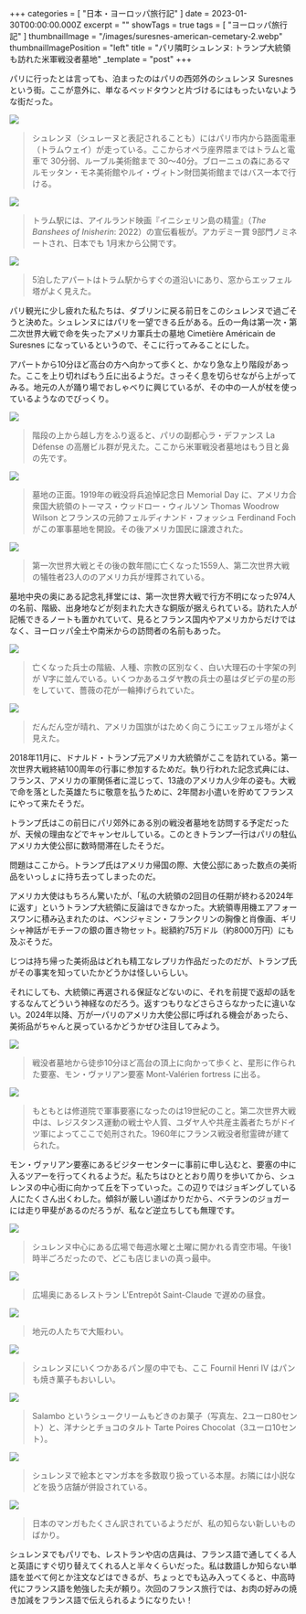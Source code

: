 +++
categories = [ "日本・ヨーロッパ旅行記" ]
date = 2023-01-30T00:00:00.000Z
excerpt = ""
showTags = true
tags = [ "ヨーロッパ旅行記" ]
thumbnailImage = "/images/suresnes-american-cemetary-2.webp"
thumbnailImagePosition = "left"
title = "パリ隣町シュレンヌ: トランプ大統領も訪れた米軍戦没者墓地"
_template = "post"
+++

パリに行ったとは言っても、泊まったのはパリの西郊外のシュレンヌ Suresnes という街。ここが意外に、単なるベッドタウンと片づけるにはもったいないような街だった。

<!--more-->

![](/images/suresnes-tram-station-1.webp)

> シュレンヌ（シュレーヌと表記されることも）にはパリ市内から路面電車（トラムウェイ）が走っている。ここからオペラ座界隈まではトラムと電車で 30分弱、ルーブル美術館まで 30～40分。ブローニュの森にあるマルモッタン・モネ美術館やルイ・ヴィトン財団美術館まではバス一本で行ける。

![](/images/suresnes-tram-station-2.webp)

> トラム駅には、アイルランド映画『イニシェリン島の精霊』（_The Banshees of Inisherin_: 2022）の宣伝看板が。アカデミー賞 9部門ノミネートされ、日本でも 1月末から公開です。

![](/images/suresnes-apartment-view.webp)

> 5泊したアパートはトラム駅からすぐの道沿いにあり、窓からエッフェル塔がよく見えた。

パリ観光に少し疲れた私たちは、ダブリンに戻る前日をこのシュレンヌで過ごそうと決めた。シュレンヌにはパリを一望できる丘がある。丘の一角は第一次・第二次世界大戦で命を失ったアメリカ軍兵士の墓地 Cimetière Américain de Suresnes になっているというので、そこに行ってみることにした。

アパートから10分ほど高台の方へ向かって歩くと、かなり急な上り階段があった。ここを上り切ればもう丘に出るようだ。さっそく息を切らせながら上がってみる。地元の人が踊り場でおしゃべりに興じているが、その中の一人が杖を使っているようなのでびっくり。

![](/images/suresnes-hill.webp)

> 階段の上から越し方をふり返ると、パリの副都心ラ・デファンス La Défense の高層ビル群が見えた。ここから米軍戦没者墓地はもう目と鼻の先です。

![](/images/suresnes-american-cemetary-1.webp)

> 墓地の正面。1919年の戦没将兵追悼記念日 Memorial Day に、アメリカ合衆国大統領のトーマス・ウッドロー・ウィルソン Thomas Woodrow Wilson とフランスの元帥フェルディナンド・フォッシュ Ferdinand Foch がこの軍事墓地を開設。その後アメリカ国民に譲渡された。

![](/images/suresnes-american-cemetary-3.webp)

> 第一次世界大戦とその後の数年間に亡くなった1559人、第二次世界大戦の犠牲者23人ののアメリカ兵が埋葬されている。

墓地中央の奥にある記念礼拝堂には、第一次世界大戦で行方不明になった974人の名前、階級、出身地などが刻まれた大きな銅版が据えられている。訪れた人が記帳できるノートも置かれていて、見るとフランス国内やアメリカからだけではなく、ヨーロッパ全土や南米からの訪問者の名前もあった。

![](/images/suresnes-american-cemetary-4.webp)

> 亡くなった兵士の階級、人種、宗教の区別なく、白い大理石の十字架の列が V字に並んでいる。いくつかあるユダヤ教の兵士の墓はダビデの星の形をしていて、薔薇の花が一輪捧げられていた。

![](/images/suresnes-american-cemetary-2.webp)

> だんだん空が晴れ、アメリカ国旗がはためく向こうにエッフェル塔がよく見えた。

2018年11月に、ドナルド・トランプ元アメリカ大統領がここを訪れている。第一次世界大戦終結100周年の行事に参加するためだ。執り行われた記念式典には、フランス、アメリカの軍関係者に混じって、13歳のアメリカ人少年の姿も。大戦で命を落とした英雄たちに敬意を払うために、2年間お小遣いを貯めてフランスにやって来たそうだ。

トランプ氏はこの前日にパリ郊外にある別の戦没者墓地を訪問する予定だったが、天候の理由などでキャンセルしている。このときトランプ一行はパリの駐仏アメリカ大使公邸に数時間滞在したそうだ。

問題はここから。トランプ氏はアメリカ帰国の際、大使公邸にあった数点の美術品をいっしょに持ち去ってしまったのだ。

アメリカ大使はもちろん驚いたが、「私の大統領の2回目の任期が終わる2024年に返す」というトランプ大統領に反論はできなかった。大統領専用機エアフォースワンに積み込まれたのは、ベンジャミン・フランクリンの胸像と肖像画、ギリシャ神話がモチーフの銀の置き物セット。総額約75万ドル（約8000万円）にも及ぶそうだ。

じつは持ち帰った美術品はどれも精工なレプリカ作品だったのだが、トランプ氏がその事実を知っていたかどうかは怪しいらしい。

それにしても、大統領に再選される保証などないのに、それを前提で返却の話をするなんてどういう神経なのだろう。返すつもりなどさらさらなかったに違いない。2024年以降、万が一パリのアメリカ大使公邸に呼ばれる機会があったら、美術品がちゃんと戻っているかどうかぜひ注目してみよう。

![](/images/mont-valerien-fortress_2.webp)

> 戦没者墓地から徒歩10分ほど高台の頂上に向かって歩くと、星形に作られた要塞、モン・ヴァリアン要塞 Mont-Valérien fortress に出る。

![](/images/mont-valerien-fortress_1.webp)

> もともとは修道院で軍事要塞になったのは19世紀のこと。第二次世界大戦中は、レジスタンス運動の戦士や人質、ユダヤ人や共産主義者たちがドイツ軍によってここで処刑された。1960年にフランス戦没者慰霊碑が建てられた。

  
モン・ヴァリアン要塞にあるビジターセンターに事前に申し込むと、要塞の中に入るツアーを行ってくれるようだ。私たちはひととおり周りを歩いてから、シュレンヌの中心街に向かって丘を下っていった。この辺りではジョギングしている人にたくさん出くわした。傾斜が厳しい道ばかりだから、ベテランのジョガーには走り甲斐があるのだろうが、私など逆立ちしても無理です。

![](/images/suresnes_market.webp)

> シュレンヌ中心にある広場で毎週水曜と土曜に開かれる青空市場。午後1時半ごろだったので、どこも店じまいの真っ最中。

![](/images/suresnes-restaurant-1.webp)

> 広場奥にあるレストラン L'Entrepôt Saint-Claude で遅めの昼食。

![](/images/suresnes-restaurant-2.webp)

> 地元の人たちで大賑わい。

![](/images/bakery-suresnes-2.webp)

> シュレンヌにいくつかあるパン屋の中でも、ここ Fournil Henri IV はパンも焼き菓子もおいしい。

![](/images/bakery-suresnes-1.webp)

> Salambo というシュークリームもどきのお菓子（写真左、2ユーロ80セント）と、洋ナシとチョコのタルト Tarte Poires Chocolat（3ユーロ10セント）。

![](/images/suresnes-bookshop-2.webp)

> シュレンヌで絵本とマンガ本を多数取り扱っている本屋。お隣には小説などを扱う店舗が併設されている。

![](/images/suresnes-bookshop-1.webp)

> 日本のマンガもたくさん訳されているようだが、私の知らない新しいものばかり。

シュレンヌでもパリでも、レストランや店の店員は、フランス語で通してくる人と英語にすぐ切り替えてくれる人と半々くらいだった。私は数語しか知らない単語を並べて何とか注文などはできるが、ちょっとでも込み入ってくると、中高時代にフランス語を勉強した夫が頼り。次回のフランス旅行では、お肉の好みの焼き加減をフランス語で伝えられるようになりたい！
